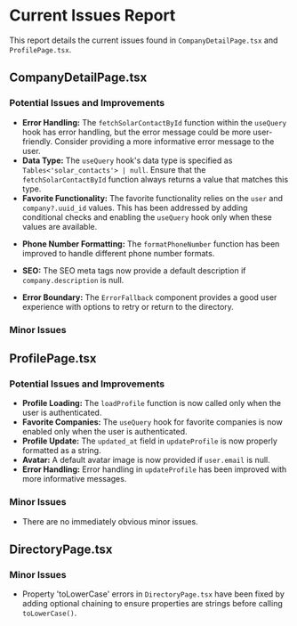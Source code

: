 # Current Issues Report

This report details the current issues found in `CompanyDetailPage.tsx` and `ProfilePage.tsx`.

## CompanyDetailPage.tsx

### Potential Issues and Improvements

- **Error Handling:** The `fetchSolarContactById` function within the `useQuery` hook has error handling, but the error message could be more user-friendly. Consider providing a more informative error message to the user.
- **Data Type:** The `useQuery` hook's data type is specified as `Tables<'solar_contacts'> | null`. Ensure that the `fetchSolarContactById` function always returns a value that matches this type.
- **Favorite Functionality:** The favorite functionality relies on the `user` and `company?.uuid_id` values. This has been addressed by adding conditional checks and enabling the `useQuery` hook only when these values are available.

* **Phone Number Formatting:** The `formatPhoneNumber` function has been improved to handle different phone number formats.

* **SEO:** The SEO meta tags now provide a default description if `company.description` is null.

* **Error Boundary:** The `ErrorFallback` component provides a good user experience with options to retry or return to the directory.

### Minor Issues

## ProfilePage.tsx

### Potential Issues and Improvements

- **Profile Loading:** The `loadProfile` function is now called only when the user is authenticated.
- **Favorite Companies:** The `useQuery` hook for favorite companies is now enabled only when the user is authenticated.
- **Profile Update:** The `updated_at` field in `updateProfile` is now properly formatted as a string.
- **Avatar:** A default avatar image is now provided if `user.email` is null.
- **Error Handling:** Error handling in `updateProfile` has been improved with more informative messages.

### Minor Issues

- There are no immediately obvious minor issues.

## DirectoryPage.tsx

### Minor Issues

- Property 'toLowerCase' errors in `DirectoryPage.tsx` have been fixed by adding optional chaining to ensure properties are strings before calling `toLowerCase()`.
